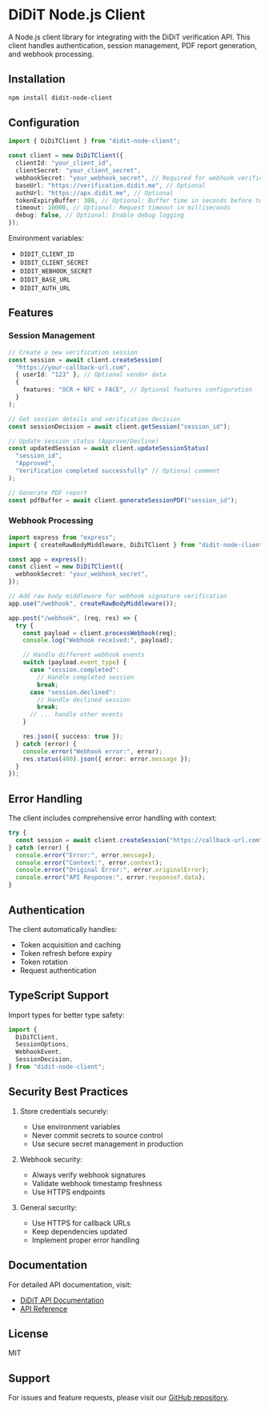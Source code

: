 # DiDiT Node.js Client

A Node.js client library for integrating with the DiDiT verification API. This client handles authentication, session management, PDF report generation, and webhook processing.

## Installation

```bash
npm install didit-node-client
```

## Configuration

```typescript
import { DiDiTClient } from "didit-node-client";

const client = new DiDiTClient({
  clientId: "your_client_id",
  clientSecret: "your_client_secret",
  webhookSecret: "your_webhook_secret", // Required for webhook verification
  baseUrl: "https://verification.didit.me", // Optional
  authUrl: "https://apx.didit.me", // Optional
  tokenExpiryBuffer: 300, // Optional: Buffer time in seconds before token expiry
  timeout: 10000, // Optional: Request timeout in milliseconds
  debug: false, // Optional: Enable debug logging
});
```

Environment variables:

- `DIDIT_CLIENT_ID`
- `DIDIT_CLIENT_SECRET`
- `DIDIT_WEBHOOK_SECRET`
- `DIDIT_BASE_URL`
- `DIDIT_AUTH_URL`

## Features

### Session Management

```typescript
// Create a new verification session
const session = await client.createSession(
  "https://your-callback-url.com",
  { userId: "123" }, // Optional vendor data
  {
    features: "OCR + NFC + FACE", // Optional features configuration
  }
);

// Get session details and verification decision
const sessionDecision = await client.getSession("session_id");

// Update session status (Approve/Decline)
const updatedSession = await client.updateSessionStatus(
  "session_id",
  "Approved",
  "Verification completed successfully" // Optional comment
);

// Generate PDF report
const pdfBuffer = await client.generateSessionPDF("session_id");
```

### Webhook Processing

```typescript
import express from "express";
import { createRawBodyMiddleware, DiDiTClient } from "didit-node-client";

const app = express();
const client = new DiDiTClient({
  webhookSecret: "your_webhook_secret",
});

// Add raw body middleware for webhook signature verification
app.use("/webhook", createRawBodyMiddleware());

app.post("/webhook", (req, res) => {
  try {
    const payload = client.processWebhook(req);
    console.log("Webhook received:", payload);

    // Handle different webhook events
    switch (payload.event_type) {
      case "session.completed":
        // Handle completed session
        break;
      case "session.declined":
        // Handle declined session
        break;
      // ... handle other events
    }

    res.json({ success: true });
  } catch (error) {
    console.error("Webhook error:", error);
    res.status(400).json({ error: error.message });
  }
});
```

## Error Handling

The client includes comprehensive error handling with context:

```typescript
try {
  const session = await client.createSession("https://callback-url.com");
} catch (error) {
  console.error("Error:", error.message);
  console.error("Context:", error.context);
  console.error("Original Error:", error.originalError);
  console.error("API Response:", error.response?.data);
}
```

## Authentication

The client automatically handles:

- Token acquisition and caching
- Token refresh before expiry
- Token rotation
- Request authentication

## TypeScript Support

Import types for better type safety:

```typescript
import {
  DiDiTClient,
  SessionOptions,
  WebhookEvent,
  SessionDecision,
} from "didit-node-client";
```

## Security Best Practices

1. Store credentials securely:

   - Use environment variables
   - Never commit secrets to source control
   - Use secure secret management in production

2. Webhook security:

   - Always verify webhook signatures
   - Validate webhook timestamp freshness
   - Use HTTPS endpoints

3. General security:
   - Use HTTPS for callback URLs
   - Keep dependencies updated
   - Implement proper error handling

## Documentation

For detailed API documentation, visit:

- [DiDiT API Documentation](https://docs.didit.me)
- [API Reference](https://api.didit.me/docs)

## License

MIT

## Support

For issues and feature requests, please visit our [GitHub repository](https://github.com/awaisjameel/didit-node-client/issues).
